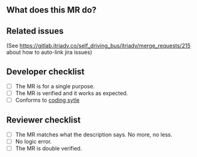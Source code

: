 ## What does this MR do?


## Related issues

(See https://gitlab.itriadv.co/self_driving_bus/itriadv/merge_requests/215 about how to auto-link jira issues)

## Developer checklist

- [ ] The MR is for a single purpose.
- [ ] The MR is verified and it works as expected.
- [ ] Conforms to [coding sytle](https://gitlab.itriadv.co/self_driving_bus/itriadv/blob/master/docs/coding_style.md)

## Reviewer checklist

- [ ] The MR matches what the description says. No more, no less.
- [ ] No logic error.
- [ ] The MR is double verified.
